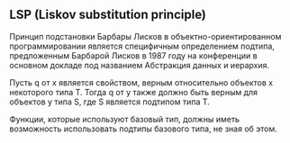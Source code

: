 ## LSP (Liskov substitution principle)

Принцип подстановки Барбары Лисков в объектно-ориентированном программировании является специфичным определением
подтипа, предложенным Барбарой Лисков в 1987 году на конференции в основном докладе под названием Абстракция данных и
иерархия.

Пусть q от x является свойством, верным относительно объектов x некоторого типа T. Тогда q от y также должно быть верным
для объектов y типа S, где S является подтипом типа T.

Функции, которые используют базовый тип, должны иметь возможность использовать подтипы базового типа, не зная об этом.